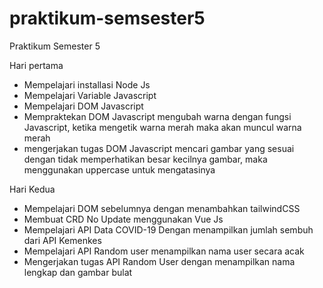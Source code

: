 # praktikum-semsester5
Praktikum Semester 5

Hari pertama
- Mempelajari installasi Node Js
- Mempelajari Variable Javascript
- Mempelajari DOM Javascript
- Mempraktekan DOM Javascript mengubah warna dengan fungsi Javascript, ketika mengetik warna merah maka akan muncul warna merah
- mengerjakan tugas DOM Javascript mencari gambar yang sesuai dengan tidak memperhatikan besar kecilnya gambar, maka menggunakan uppercase untuk mengatasinya

Hari Kedua
- Mempelajari DOM sebelumnya dengan menambahkan tailwindCSS
- Membuat CRD No Update menggunakan Vue Js
- Mempelajari API Data COVID-19 Dengan menampilkan jumlah sembuh dari API Kemenkes
- Mempelajari API Random user menampilkan nama user secara acak
- Mengerjakan tugas API Random User dengan menampilkan nama lengkap dan gambar bulat
